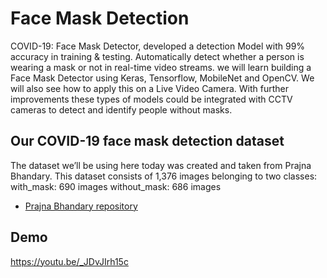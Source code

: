 
# Face Mask Detection
COVID-19: Face Mask Detector, developed a detection Model with 99% accuracy in training & testing. Automatically detect whether a person is wearing a mask or not in real-time video streams. we will learn building a Face Mask Detector using Keras, Tensorflow, MobileNet and OpenCV. We will also see how to apply this on a Live Video Camera. With further improvements these types of models could be integrated with CCTV cameras to detect and identify people without masks.


## Our COVID-19 face mask detection dataset

The dataset we’ll be using here today was created and taken from Prajna Bhandary.
This  dataset consists of 1,376 images belonging to two classes: 
with_mask: 690 images
without_mask: 686 images
 - [Prajna Bhandary repository](https://github.com/prajnasb/observations/tree/master/experiements/data)


## Demo 


https://youtu.be/_JDvJIrh15c






